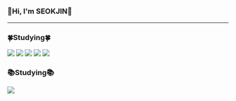 <h3>👋Hi, I'm SEOKJIN👋</h3>
<hr>
<h3>🍀Studying🍀</h3>
<div>
  <img src="https://img.shields.io/badge/HTML-E34F26?style=for-the-badge&logo=HTML5&logoColor=white">
  <img src="https://img.shields.io/badge/CSS-1572B6?style=for-the-badge&logo=CSS3&logoColor=white">
  <img src="https://img.shields.io/badge/JavaScript-F7DF1E?style=for-the-badge&logo=JavaScript&logoColor=white">
  <img src="https://img.shields.io/badge/C-A8B9CC?style=for-the-badge&logo=C&logoColor=white">
  <img src="https://img.shields.io/badge/Python-3776AB?style=for-the-badge&logo=Python&logoColor=white">
</div>
<h3>📚Studying📚</h3>
<div>
  <img src="https://img.shields.io/badge/React-61DAFB?style=for-the-badge&logo=React&logoColor=white">
</div>

